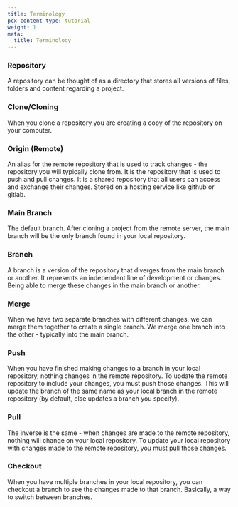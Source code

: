 ```yaml
---
title: Terminology
pcx-content-type: tutorial
weight: 1
meta:
  title: Terminology
---
```


### Repository

A repository can be thought of as a directory that stores all versions of files, folders and content regarding a project.

### Clone/Cloning

When you clone a repository you are creating a copy of the repository on your computer.

### Origin (Remote)

An alias for the remote repository that is used to track changes - the repository you will typically clone from. It is the repository that is used to push and pull changes. It is a shared repository that all users can access and exchange their changes. Stored on a hosting service like github or gitlab.

### Main Branch

The default branch. After cloning a project from the remote server, the main branch will be the only branch found in your local repository.

### Branch

A branch is a version of the repository that diverges from the main branch or another. It represents an independent line of development or changes. Being able to merge these changes in the main branch or another.

### Merge

When we have two separate branches with different changes, we can merge them together to create a single branch. We merge one branch into the other - typically into the main branch.

### Push

When you have finished making changes to a branch in your local repository, nothing changes in the remote repository. To update the remote repository to include your changes, you must push those changes. This will update the branch of the same name as your local branch in the remote repository (by default, else updates a branch you specify).

### Pull

The inverse is the same - when changes are made to the remote repository, nothing will change on your local repository. To update your local repository with changes made to the remote repository, you must pull those changes.

### Checkout

When you have multiple branches in your local repository, you can checkout a branch to see the changes made to that branch. Basically, a way to switch between branches.